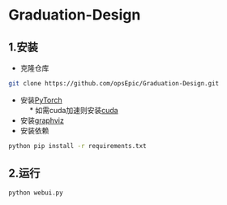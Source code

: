 # Graduation-Design
## 1.安装
+ 克隆仓库
```bash
git clone https://github.com/opsEpic/Graduation-Design.git
```
+ 安装[PyTorch](https://pytorch.org/get-started/locally/)<br/>
&emsp; * 如需cuda加速则安装[cuda](https://developer.nvidia.com/cuda-toolkit-archive)
+ 安装[graphviz](https://graphviz.org/download/)
+ 安装依赖
```bash
python pip install -r requirements.txt
```
## 2.运行
```bash
python webui.py
```
